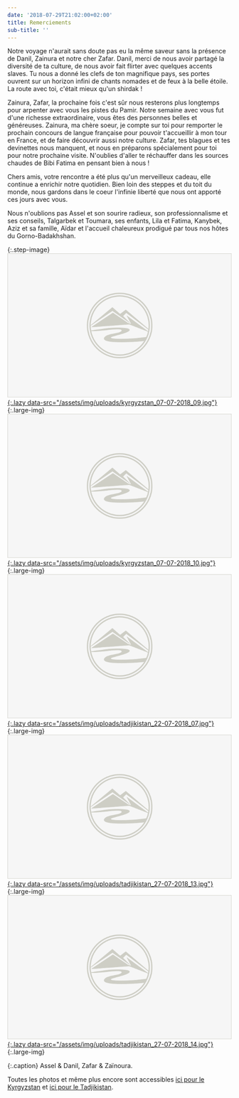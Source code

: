 ```yaml
---
date: '2018-07-29T21:02:00+02:00'
title: Remerciements
sub-title: ''
---
```

Notre voyage n'aurait sans doute pas eu la même saveur sans la présence de Danil, Zainura et notre cher Zafar.
Danil, merci de nous avoir partagé la diversité de ta culture, de nous avoir fait flirter avec quelques accents slaves. Tu nous a donné les clefs de ton magnifique pays, ses portes ouvrent sur un horizon infini de chants nomades et de feux à la belle étoile. La route avec toi, c'était mieux qu'un shirdak !

Zainura, Zafar, la prochaine fois c'est sûr nous resterons plus longtemps pour arpenter avec vous les pistes du Pamir. Notre semaine avec vous fut d'une richesse extraordinaire, vous êtes des personnes belles et généreuses. 
Zainura, ma chère soeur, je compte sur toi pour remporter le prochain concours de langue française pour pouvoir t'accueillir à mon tour en France, et de faire découvrir aussi notre culture.
Zafar, tes blagues et tes devinettes nous manquent, et nous en préparons spécialement pour toi pour notre prochaine visite. N'oublies d'aller te réchauffer dans les sources chaudes de Bibi Fatima en pensant bien à nous !

Chers amis, votre rencontre a été plus qu'un merveilleux cadeau, elle continue a enrichir notre quotidien. Bien loin des steppes et du toit du monde, nous gardons dans le coeur l'infinie liberté que nous ont apporté ces jours avec vous. 

Nous n'oublions pas Assel et son sourire radieux, son professionnalisme et ses conseils, Talgarbek et Toumara, ses enfants, Lila et Fatima, Kanybek, Aziz et sa famille, Aïdar et l'accueil chaleureux prodigué par tous nos hôtes du Gorno-Badakhshan.

{:.step-image}
[![](/assets/img/placeholder.png){:.lazy data-src="/assets/img/uploads/kyrgyzstan_07-07-2018_09.jpg"}](/assets/img/uploads/kyrgyzstan_07-07-2018_09.jpg "Avec Assel & Danil"){:.large-img}
[![](/assets/img/placeholder.png){:.lazy data-src="/assets/img/uploads/kyrgyzstan_07-07-2018_10.jpg"}](/assets/img/uploads/kyrgyzstan_07-07-2018_10.jpg "Avec Danil"){:.large-img}
[![](/assets/img/placeholder.png){:.lazy data-src="/assets/img/uploads/tadjikistan_22-07-2018_07.jpg"}](/assets/img/uploads/tadjikistan_22-07-2018_07.jpg "Zafar & Zaïnoura"){:.large-img}
[![](/assets/img/placeholder.png){:.lazy data-src="/assets/img/uploads/tadjikistan_27-07-2018_13.jpg"}](/assets/img/uploads/tadjikistan_27-07-2018_13.jpg "Zafar"){:.large-img}
[![](/assets/img/placeholder.png){:.lazy data-src="/assets/img/uploads/tadjikistan_27-07-2018_14.jpg"}](/assets/img/uploads/tadjikistan_27-07-2018_14.jpg "Zaïnoura"){:.large-img}

{:.caption}
Assel & Danil, Zafar & Zaïnoura.

Toutes les photos et même plus encore sont accessibles [ici pour le Kyrgyzstan](https://www.amazon.fr/photos/share/dsxAjYrLtBUGaSRxzhyFdbbkm1uUiJI4px1XkQRsn6m) et [ici pour le Tadjikistan](https://www.amazon.fr/photos/share/vzO4JpXKFJxVZIl2o57NOpMQZfWz42BTb2DsElThCFr).
